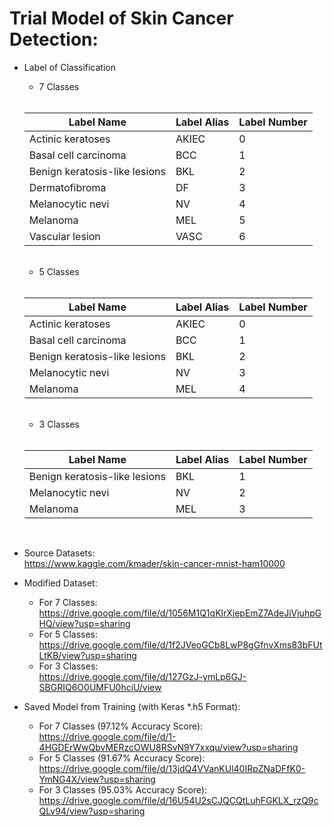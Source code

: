 # Trial Model of Skin Cancer Detection:

- Label of Classification
    <br>
    - 7 Classes <br> <br>

    | Label Name | Label Alias | Label Number |
    |------------|-------------|--------------|
    | Actinic keratoses | AKIEC | 0 |
    | Basal cell carcinoma | BCC | 1 |
    | Benign keratosis-like lesions | BKL | 2 |
    | Dermatofibroma | DF | 3 |
    | Melanocytic nevi | NV | 4 |
    | Melanoma | MEL | 5 | 
    | Vascular lesion | VASC | 6 |

    <br>

   - 5 Classes <br> <br>

    | Label Name | Label Alias | Label Number |
    |------------|-------------|--------------|
    | Actinic keratoses | AKIEC | 0 |
    | Basal cell carcinoma | BCC | 1 |
    | Benign keratosis-like lesions | BKL | 2 |
    | Melanocytic nevi | NV | 3 |
    | Melanoma | MEL | 4 | 

    <br>

   - 3 Classes <br> <br>

    | Label Name | Label Alias | Label Number |
    |------------|-------------|--------------|
    | Benign keratosis-like lesions | BKL | 1 |
    | Melanocytic nevi | NV | 2 |
    | Melanoma | MEL | 3 | 

    <br>

- Source Datasets: <br>
  https://www.kaggle.com/kmader/skin-cancer-mnist-ham10000

- Modified Dataset: 
  - For 7 Classes: <br> https://drive.google.com/file/d/1056M1Q1qKlrXjepEmZ7AdeJiVjuhpGHQ/view?usp=sharing
  - For 5 Classes: <br> https://drive.google.com/file/d/1f2JVeoGCb8LwP8gGfnvXms83bFUtLtKB/view?usp=sharing
  - For 3 Classes: <br> https://drive.google.com/file/d/127GzJ-ymLp6GJ-SBGRIQ6O0UMFU0hciU/view

- Saved Model from Training (with Keras *.h5 Format): 
  - For 7 Classes (97.12% Accuracy Score): <br> https://drive.google.com/file/d/1-4HGDErWwQbvMERzcOWU8RSvN9Y7xxqu/view?usp=sharing 
  - For 5 Classes (91.67% Accuracy Score): <br> https://drive.google.com/file/d/13jdQ4VVanKUl40IRpZNaDFfK0-YmNG4X/view?usp=sharing
  - For 3 Classes (95.03% Accuracy Score): <br> https://drive.google.com/file/d/16U54U2sCJQCQtLuhFGKLX_rzQ9cQLv94/view?usp=sharing

